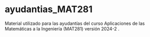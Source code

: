 # ayudantias_MAT281
Material utilizado para las ayudantías del curso Aplicaciones de las Matemáticas a la Ingeniería (MAT281) versión 2024-2 .
